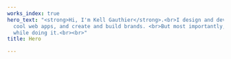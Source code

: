 ```yaml
---
works_index: true
hero_text: "<strong>Hi, I'm Kell Gauthier</strong>.<br>I design and develop really
  cool web apps, and create and build brands. <br>But most importantly, I have fun
  while doing it.<br><br>"
title: Hero

---
```

<Hero :text="$page.frontmatter.hero_text" />
<WorksList />